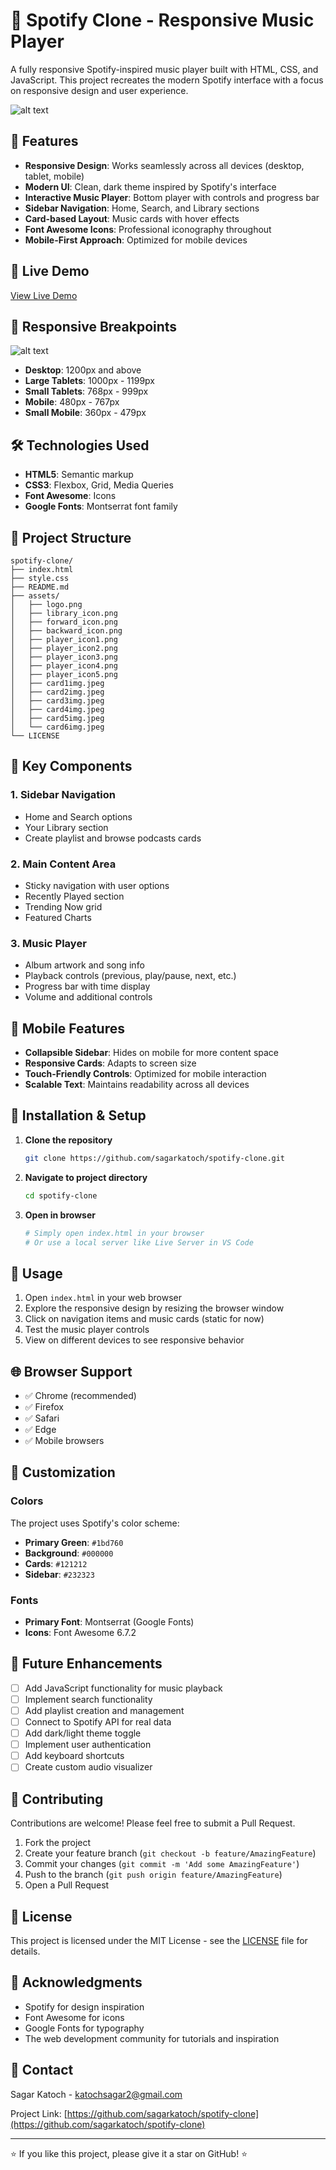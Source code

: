 # 🎵 Spotify Clone - Responsive Music Player

A fully responsive Spotify-inspired music player built with HTML, CSS, and JavaScript. This project recreates the modern Spotify interface with a focus on responsive design and user experience.

![alt text](image.png)


## 🌟 Features

- **Responsive Design**: Works seamlessly across all devices (desktop, tablet, mobile)
- **Modern UI**: Clean, dark theme inspired by Spotify's interface
- **Interactive Music Player**: Bottom player with controls and progress bar
- **Sidebar Navigation**: Home, Search, and Library sections
- **Card-based Layout**: Music cards with hover effects
- **Font Awesome Icons**: Professional iconography throughout
- **Mobile-First Approach**: Optimized for mobile devices





## 🚀 Live Demo

[View Live Demo](https://funny-chaja-1565c0.netlify.app/) 

## 📱 Responsive Breakpoints
![alt text](image-1.png)
- **Desktop**: 1200px and above
- **Large Tablets**: 1000px - 1199px
- **Small Tablets**: 768px - 999px
- **Mobile**: 480px - 767px
- **Small Mobile**: 360px - 479px

## 🛠️ Technologies Used

- **HTML5**: Semantic markup
- **CSS3**: Flexbox, Grid, Media Queries
- **Font Awesome**: Icons
- **Google Fonts**: Montserrat font family

## 📁 Project Structure

```
spotify-clone/
├── index.html
├── style.css
├── README.md
├── assets/
│   ├── logo.png
│   ├── library_icon.png
│   ├── forward_icon.png
│   ├── backward_icon.png
│   ├── player_icon1.png
│   ├── player_icon2.png
│   ├── player_icon3.png
│   ├── player_icon4.png
│   ├── player_icon5.png
│   ├── card1img.jpeg
│   ├── card2img.jpeg
│   ├── card3img.jpeg
│   ├── card4img.jpeg
│   ├── card5img.jpeg
│   └── card6img.jpeg
└── LICENSE
```

## 🎨 Key Components

### 1. **Sidebar Navigation**
- Home and Search options
- Your Library section
- Create playlist and browse podcasts cards

### 2. **Main Content Area**
- Sticky navigation with user options
- Recently Played section
- Trending Now grid
- Featured Charts

### 3. **Music Player**
- Album artwork and song info
- Playback controls (previous, play/pause, next, etc.)
- Progress bar with time display
- Volume and additional controls

## 📱 Mobile Features

- **Collapsible Sidebar**: Hides on mobile for more content space
- **Responsive Cards**: Adapts to screen size
- **Touch-Friendly Controls**: Optimized for mobile interaction
- **Scalable Text**: Maintains readability across all devices

## 🔧 Installation & Setup

1. **Clone the repository**
   ```bash
   git clone https://github.com/sagarkatoch/spotify-clone.git
   ```

2. **Navigate to project directory**
   ```bash
   cd spotify-clone
   ```

3. **Open in browser**
   ```bash
   # Simply open index.html in your browser
   # Or use a local server like Live Server in VS Code
   ```

## 🎯 Usage

1. Open `index.html` in your web browser
2. Explore the responsive design by resizing the browser window
3. Click on navigation items and music cards (static for now)
4. Test the music player controls
5. View on different devices to see responsive behavior

## 🌐 Browser Support

- ✅ Chrome (recommended)
- ✅ Firefox
- ✅ Safari
- ✅ Edge
- ✅ Mobile browsers

## 🎨 Customization

### Colors
The project uses Spotify's color scheme:
- **Primary Green**: `#1bd760`
- **Background**: `#000000`
- **Cards**: `#121212`
- **Sidebar**: `#232323`

### Fonts
- **Primary Font**: Montserrat (Google Fonts)
- **Icons**: Font Awesome 6.7.2

## 🔮 Future Enhancements

- [ ] Add JavaScript functionality for music playback
- [ ] Implement search functionality
- [ ] Add playlist creation and management
- [ ] Connect to Spotify API for real data
- [ ] Add dark/light theme toggle
- [ ] Implement user authentication
- [ ] Add keyboard shortcuts
- [ ] Create custom audio visualizer

## 🤝 Contributing

Contributions are welcome! Please feel free to submit a Pull Request.

1. Fork the project
2. Create your feature branch (`git checkout -b feature/AmazingFeature`)
3. Commit your changes (`git commit -m 'Add some AmazingFeature'`)
4. Push to the branch (`git push origin feature/AmazingFeature`)
5. Open a Pull Request

## 📝 License

This project is licensed under the MIT License - see the [LICENSE](LICENSE) file for details.

## 🙏 Acknowledgments

- Spotify for design inspiration
- Font Awesome for icons
- Google Fonts for typography
- The web development community for tutorials and inspiration

## 📧 Contact

Sagar Katoch - katochsagar2@gmail.com

Project Link: [https://github.com/sagarkatoch/spotify-clone](https://github.com/sagarkatoch/spotify-clone)

---

⭐ If you like this project, please give it a star on GitHub! ⭐

